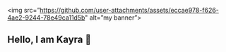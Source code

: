 <!doctype html>
<html>

<img src=”https://github.com/user-attachments/assets/eccae978-f626-4ae2-9244-78e49ca11d5b" alt=”my banner”>

## Hello, I am Kayra 👋

</html>
<!--
**KayraYK/KayraYK** is a ✨ _special_ ✨ repository because its `README.md` (this file) appears on your GitHub profile.

Here are some ideas to get you started:

- 🔭 I’m currently working on ...
- 🌱 I’m currently learning ...
- 👯 I’m looking to collaborate on ...
- 🤔 I’m looking for help with ...
- 💬 Ask me about ...
- 📫 How to reach me: ...
- 😄 Pronouns: ...
- ⚡ Fun fact: ...
-->
